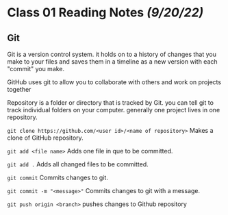 # Class 01 Reading Notes *(9/20/22)*

## Git

Git is a version control system. it holds on to a history of changes that you make to your files and saves them in a timeline as a new version with each "commit" you make.

GitHub uses git to allow you to collaborate with others and work on projects together

Repository is a folder or directory that is tracked by Git. you can tell git to track individual folders on your computer. generally one project lives in one repository.

`git clone https://github.com/<user id>/<name of repository>` Makes a clone of GitHub repository.

`git add <file name>` Adds one file in que to be committed.

`git add .` Adds all changed files to be committed.

`git commit` Commits changes to git.

`git commit -m "<message>"` Commits changes to git with a message.

`git push origin <branch>` pushes changes to Github repository
